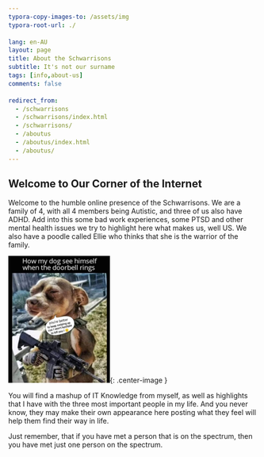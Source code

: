 ```yaml
---
typora-copy-images-to: /assets/img
typora-root-url: ./

lang: en-AU
layout: page
title: About the Schwarrisons
subtitle: It's not our surname
tags: [info,about-us]
comments: false

redirect_from:
  - /schwarrisons
  - /schwarrisons/index.html
  - /schwarrisons/
  - /aboutus
  - /aboutus/index.html
  - /aboutus/
---
```


## Welcome to Our Corner of the Internet

Welcome to the humble online presence of the Schwarrisons. We are a family of 4, with all 4 members being Autistic, and three of us also have ADHD. Add into this some bad work experiences, some PTSD and other mental health issues we try to highlight here what makes us, well US. We also have a poodle called Ellie who thinks that she is the warrior of the family.

<img src="/assets/img/twitter_EyN4-NtWQAUQ4xs.jpg" alt="small dog in fatigues with a mini AR15. Captioned: How my dog see himself when the doorbell rings" style="zoom:25%;" />{: .center-image }

You will find a mashup of IT Knowledge from myself, as well as highlights that I have with the three most important people in my life. And you never know, they may make their own appearance here posting what they feel will help them find their way in life.

Just remember, that if you have met a person that is on the spectrum, then you have met just one person on the spectrum.
